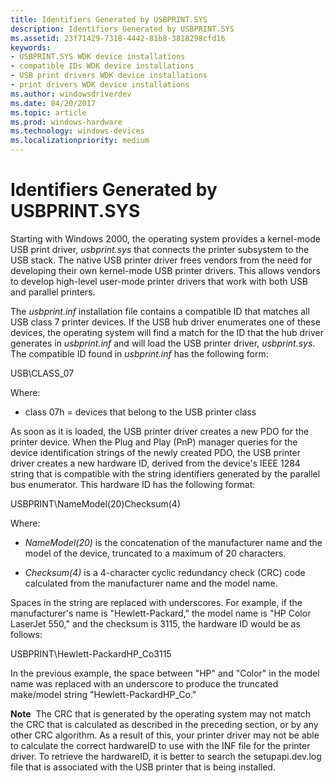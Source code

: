```yaml
---
title: Identifiers Generated by USBPRINT.SYS
description: Identifiers Generated by USBPRINT.SYS
ms.assetid: 23f71429-7318-4442-81b8-3818298cfd16
keywords:
- USBPRINT.SYS WDK device installations
- compatible IDs WDK device installations
- USB print drivers WDK device installations
- print drivers WDK device installations
ms.author: windowsdriverdev
ms.date: 04/20/2017
ms.topic: article
ms.prod: windows-hardware
ms.technology: windows-devices
ms.localizationpriority: medium
---
```


# Identifiers Generated by USBPRINT.SYS





Starting with Windows 2000, the operating system provides a kernel-mode USB print driver, *usbprint.sys* that connects the printer subsystem to the USB stack. The native USB printer driver frees vendors from the need for developing their own kernel-mode USB printer drivers. This allows vendors to develop high-level user-mode printer drivers that work with both USB and parallel printers.

The *usbprint.inf* installation file contains a compatible ID that matches all USB class 7 printer devices. If the USB hub driver enumerates one of these devices, the operating system will find a match for the ID that the hub driver generates in *usbprint.inf* and will load the USB printer driver, *usbprint.sys*. The compatible ID found in *usbprint.inf* has the following form:

USB\\CLASS_07

Where:

-   class 07h = devices that belong to the USB printer class

As soon as it is loaded, the USB printer driver creates a new PDO for the printer device. When the Plug and Play (PnP) manager queries for the device identification strings of the newly created PDO, the USB printer driver creates a new hardware ID, derived from the device's IEEE 1284 string that is compatible with the string identifiers generated by the parallel bus enumerator. This hardware ID has the following format:

USBPRINT\\NameModel(20)Checksum(4)

Where:

-   *NameModel(20)* is the concatenation of the manufacturer name and the model of the device, truncated to a maximum of 20 characters.

-   *Checksum(4)* is a 4-character cyclic redundancy check (CRC) code calculated from the manufacturer name and the model name.

Spaces in the string are replaced with underscores. For example, if the manufacturer's name is "Hewlett-Packard," the model name is "HP Color LaserJet 550," and the checksum is 3115, the hardware ID would be as follows:

USBPRINT\\Hewlett-PackardHP_Co3115

In the previous example, the space between "HP" and "Color" in the model name was replaced with an underscore to produce the truncated make/model string "Hewlett-PackardHP_Co."

**Note**  The CRC that is generated by the operating system may not match the CRC that is calculated as described in the preceding section, or by any other CRC algorithm. As a result of this, your printer driver may not be able to calculate the correct hardwareID to use with the INF file for the printer driver.
To retrieve the hardwareID, it is better to search the setupapi.dev.log file that is associated with the USB printer that is being installed.

 

 

 





